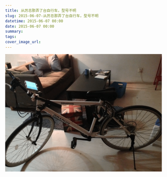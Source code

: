 ```yaml
---
title: 从厉总那弄了台自行车，型号不明
slug: 2015-06-07-从厉总那弄了台自行车，型号不明
datetime: 2015-06-07 00:00
date: 2015-06-07 00:00
summary: 
tags: 
cover_image_url: 
---
```

![51272-cnc6dfhwgmq.png](../assets/2019/09/512355212.png)